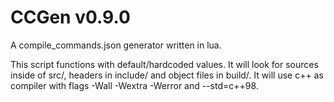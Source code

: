 # CCGen v0.9.0
A compile_commands.json generator written in lua.

This script functions with default/hardcoded values. It will look for sources
inside of src/, headers in include/ and object files in build/. It will use c++ as
compiler with flags -Wall -Wextra -Werror and --std=c++98.
